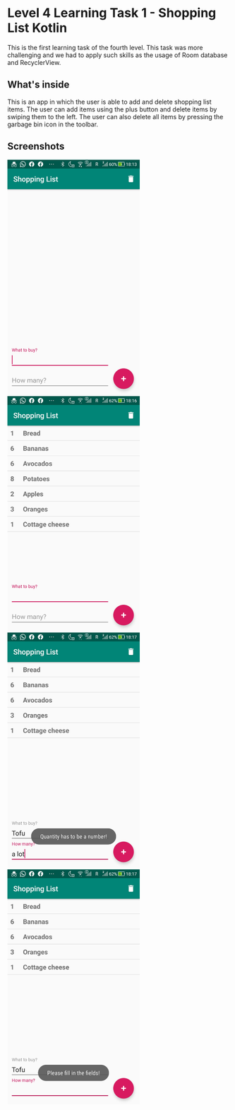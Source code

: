 # Level 4 Learning Task 1 - Shopping List Kotlin
This is the first learning task of the fourth level. This task was more challenging and we had to apply such skills as the usage of Room database and RecyclerView.
## What's inside
This is an app in which the user is able to add and delete shopping list items. The user can add items using the plus button and delete items by swiping them to the left. The user can also delete all items by pressing the garbage bin icon in the toolbar.
## Screenshots
<img src="screenshots/screenshot1.jpg" alt="Screenshot" width="300"/>    <img src="screenshots/screenshot2.jpg" alt="Screenshot" width="300"/>
<img src="screenshots/screenshot3.jpg" alt="Screenshot" width="300"/>    <img src="screenshots/screenshot4.jpg" alt="Screenshot" width="300"/>
